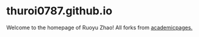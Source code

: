 
# thuroi0787.github.io

Welcome to the homepage of Ruoyu Zhao! 
All forks from [academicpages.](https://github.com/academicpages/academicpages.github.io)
